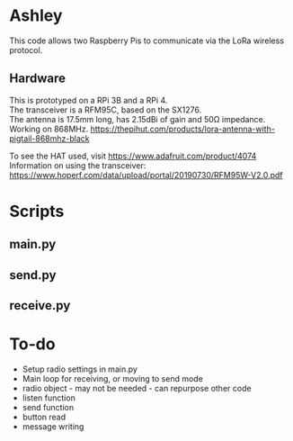 # Ashley

This code allows two Raspberry Pis to communicate via the LoRa wireless protocol.  

## Hardware
This is prototyped on a RPi 3B and a RPi 4.  
The transceiver is a RFM95C, based on the SX1276.   
The antenna is 17.5mm long, has 2.15dBi of gain and 50Ω impedance.  
Working on 868MHz.
https://thepihut.com/products/lora-antenna-with-pigtail-868mhz-black

To see the HAT used, visit https://www.adafruit.com/product/4074  
Information on using the transceiver: https://www.hoperf.com/data/upload/portal/20190730/RFM95W-V2.0.pdf  

# Scripts

## main.py

## send.py

## receive.py

# To-do
* Setup radio settings in main.py
* Main loop for receiving, or moving to send mode
* radio object - may not be needed - can repurpose other code
* listen function
* send function
* button read
* message writing
